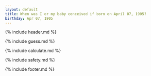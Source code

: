 ```yaml
---
layout: default
title: When was I or my baby conceived if born on April 07, 1905?
birthday: Apr 07, 1905
---
```


{% include header.md %}

{% include guess.md %}

{% include calculate.md %}

{% include safety.md %}

{% include footer.md %}



